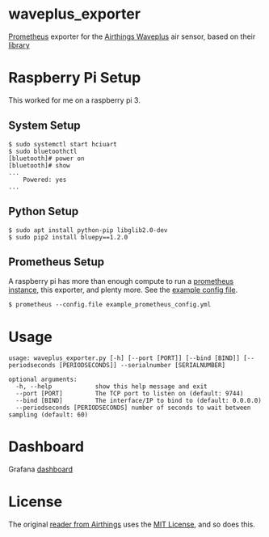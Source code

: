 # waveplus_exporter
[Prometheus](https://prometheus.io) exporter for the [Airthings Waveplus](https://www.airthings.com/en/wave-plus) air sensor, based on their [library](https://github.com/Airthings/waveplus-reader)

# Raspberry Pi Setup
This worked for me on a raspberry pi 3.

## System Setup
```
$ sudo systemctl start hciuart
$ sudo bluetoothctl
[bluetooth]# power on
[bluetooth]# show
...
	Powered: yes
...
```

## Python Setup
```
$ sudo apt install python-pip libglib2.0-dev
$ sudo pip2 install bluepy==1.2.0
```

## Prometheus Setup
A raspberry pi has more than enough compute to run a [prometheus instance](https://github.com/prometheus/prometheus/releases), this exporter, and plenty more.  See the [example config file](example_prometheus_config.yml).

```
$ prometheus --config.file example_prometheus_config.yml
```
# Usage
```
usage: waveplus_exporter.py [-h] [--port [PORT]] [--bind [BIND]] [--periodseconds [PERIODSECONDS]] --serialnumber [SERIALNUMBER]

optional arguments:
  -h, --help            show this help message and exit
  --port [PORT]         The TCP port to listen on (default: 9744)
  --bind [BIND]         The interface/IP to bind to (default: 0.0.0.0)
  --periodseconds [PERIODSECONDS] number of seconds to wait between sampling (default: 60)

```

# Dashboard
Grafana [dashboard](https://grafana.com/grafana/dashboards/12310)

# License
The original [reader from Airthings](https://github.com/Airthings/waveplus-reader) uses the [MIT License](LICENSE), and so does this.
